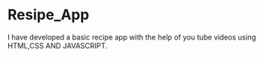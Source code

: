 # Resipe_App
I have developed a basic recipe app with the help of you tube videos using HTML,CSS AND JAVASCRIPT.
